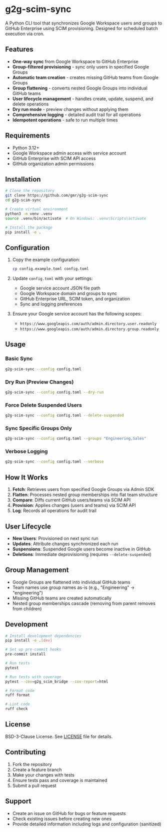 # g2g-scim-sync

A Python CLI tool that synchronizes Google Workspace users and groups to GitHub Enterprise using SCIM provisioning. Designed for scheduled batch execution via cron.

## Features

- **One-way sync** from Google Workspace to GitHub Enterprise
- **Group-filtered provisioning** - sync only users in specified Google Groups
- **Automatic team creation** - creates missing GitHub teams from Google Groups
- **Group flattening** - converts nested Google Groups into individual GitHub teams
- **User lifecycle management** - handles create, update, suspend, and delete operations
- **Dry run mode** - preview changes without applying them
- **Comprehensive logging** - detailed audit trail for all operations
- **Idempotent operations** - safe to run multiple times

## Requirements

- Python 3.12+
- Google Workspace admin access with service account
- GitHub Enterprise with SCIM API access
- GitHub organization admin permissions

## Installation

```bash
# Clone the repository
git clone https://github.com/gmr/g2g-scim-sync
cd g2g-scim-sync

# Create virtual environment
python3 -m venv .venv
source .venv/bin/activate  # On Windows: .venv\Scripts\activate

# Install the package
pip install -e .
```

## Configuration

1. Copy the example configuration:
   ```bash
   cp config.example.toml config.toml
   ```

2. Update `config.toml` with your settings:
   - Google service account JSON file path
   - Google Workspace domain and groups to sync
   - GitHub Enterprise URL, SCIM token, and organization
   - Sync and logging preferences

3. Ensure your Google service account has the following scopes:
   - `https://www.googleapis.com/auth/admin.directory.user.readonly`
   - `https://www.googleapis.com/auth/admin.directory.group.readonly`

## Usage

### Basic Sync
```bash
g2g-scim-sync --config config.toml
```

### Dry Run (Preview Changes)
```bash
g2g-scim-sync --config config.toml --dry-run
```

### Force Delete Suspended Users
```bash
g2g-scim-sync --config config.toml --delete-suspended
```

### Sync Specific Groups Only
```bash
g2g-scim-sync --config config.toml --groups "Engineering,Sales"
```

### Verbose Logging
```bash
g2g-scim-sync --config config.toml --verbose
```

## How It Works

1. **Fetch**: Retrieves users from specified Google Groups via Admin SDK
2. **Flatten**: Processes nested group memberships into flat team structure
3. **Compare**: Diffs current GitHub users/teams via SCIM API
4. **Provision**: Applies changes (users and teams) via SCIM API
5. **Log**: Records all operations for audit trail

## User Lifecycle

- **New Users**: Provisioned on next sync run
- **Updates**: Attribute changes synchronized each run
- **Suspensions**: Suspended Google users become inactive in GitHub
- **Deletions**: Immediate deprovisioning (requires `--delete-suspended`)

## Group Management

- Google Groups are flattened into individual GitHub teams
- Team names use group names as-is (e.g., "Engineering" → "engineering")
- Missing GitHub teams are created automatically
- Nested group memberships cascade (removing from parent removes from children)

## Development

```bash
# Install development dependencies
pip install -e .[dev]

# Set up pre-commit hooks
pre-commit install

# Run tests
pytest

# Run tests with coverage
pytest --cov=g2g_scim_bridge --cov-report=html

# Format code
ruff format

# Lint code
ruff check
```

## License

BSD-3-Clause License. See [LICENSE](LICENSE) file for details.

## Contributing

1. Fork the repository
2. Create a feature branch
3. Make your changes with tests
4. Ensure tests pass and coverage is maintained
5. Submit a pull request

## Support

- Create an issue on GitHub for bugs or feature requests
- Check existing issues before creating new ones
- Provide detailed information including logs and configuration (sanitized)